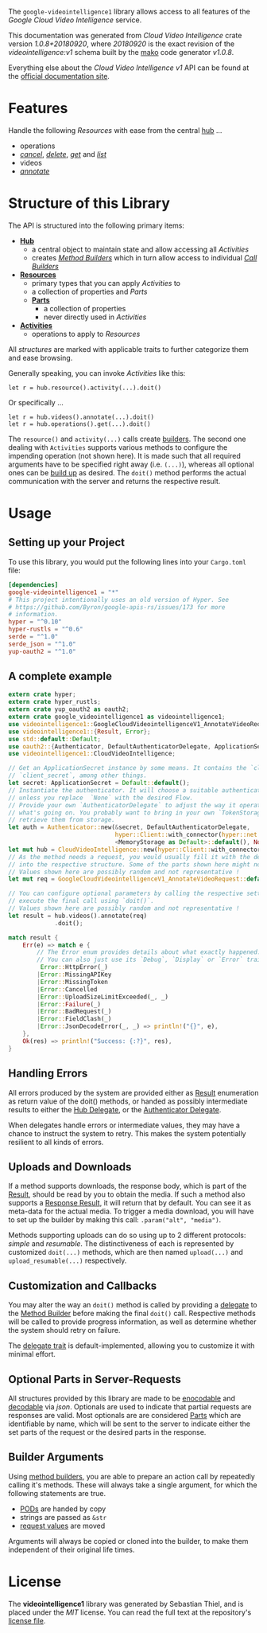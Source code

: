 <!---
DO NOT EDIT !
This file was generated automatically from 'src/mako/api/README.md.mako'
DO NOT EDIT !
-->
The `google-videointelligence1` library allows access to all features of the *Google Cloud Video Intelligence* service.

This documentation was generated from *Cloud Video Intelligence* crate version *1.0.8+20180920*, where *20180920* is the exact revision of the *videointelligence:v1* schema built by the [mako](http://www.makotemplates.org/) code generator *v1.0.8*.

Everything else about the *Cloud Video Intelligence* *v1* API can be found at the
[official documentation site](https://cloud.google.com/video-intelligence/docs/).
# Features

Handle the following *Resources* with ease from the central [hub](https://docs.rs/google-videointelligence1/1.0.8+20180920/google_videointelligence1/struct.CloudVideoIntelligence.html) ... 

* operations
 * [*cancel*](https://docs.rs/google-videointelligence1/1.0.8+20180920/google_videointelligence1/struct.OperationCancelCall.html), [*delete*](https://docs.rs/google-videointelligence1/1.0.8+20180920/google_videointelligence1/struct.OperationDeleteCall.html), [*get*](https://docs.rs/google-videointelligence1/1.0.8+20180920/google_videointelligence1/struct.OperationGetCall.html) and [*list*](https://docs.rs/google-videointelligence1/1.0.8+20180920/google_videointelligence1/struct.OperationListCall.html)
* videos
 * [*annotate*](https://docs.rs/google-videointelligence1/1.0.8+20180920/google_videointelligence1/struct.VideoAnnotateCall.html)




# Structure of this Library

The API is structured into the following primary items:

* **[Hub](https://docs.rs/google-videointelligence1/1.0.8+20180920/google_videointelligence1/struct.CloudVideoIntelligence.html)**
    * a central object to maintain state and allow accessing all *Activities*
    * creates [*Method Builders*](https://docs.rs/google-videointelligence1/1.0.8+20180920/google_videointelligence1/trait.MethodsBuilder.html) which in turn
      allow access to individual [*Call Builders*](https://docs.rs/google-videointelligence1/1.0.8+20180920/google_videointelligence1/trait.CallBuilder.html)
* **[Resources](https://docs.rs/google-videointelligence1/1.0.8+20180920/google_videointelligence1/trait.Resource.html)**
    * primary types that you can apply *Activities* to
    * a collection of properties and *Parts*
    * **[Parts](https://docs.rs/google-videointelligence1/1.0.8+20180920/google_videointelligence1/trait.Part.html)**
        * a collection of properties
        * never directly used in *Activities*
* **[Activities](https://docs.rs/google-videointelligence1/1.0.8+20180920/google_videointelligence1/trait.CallBuilder.html)**
    * operations to apply to *Resources*

All *structures* are marked with applicable traits to further categorize them and ease browsing.

Generally speaking, you can invoke *Activities* like this:

```Rust,ignore
let r = hub.resource().activity(...).doit()
```

Or specifically ...

```ignore
let r = hub.videos().annotate(...).doit()
let r = hub.operations().get(...).doit()
```

The `resource()` and `activity(...)` calls create [builders][builder-pattern]. The second one dealing with `Activities` 
supports various methods to configure the impending operation (not shown here). It is made such that all required arguments have to be 
specified right away (i.e. `(...)`), whereas all optional ones can be [build up][builder-pattern] as desired.
The `doit()` method performs the actual communication with the server and returns the respective result.

# Usage

## Setting up your Project

To use this library, you would put the following lines into your `Cargo.toml` file:

```toml
[dependencies]
google-videointelligence1 = "*"
# This project intentionally uses an old version of Hyper. See
# https://github.com/Byron/google-apis-rs/issues/173 for more
# information.
hyper = "^0.10"
hyper-rustls = "^0.6"
serde = "^1.0"
serde_json = "^1.0"
yup-oauth2 = "^1.0"
```

## A complete example

```Rust
extern crate hyper;
extern crate hyper_rustls;
extern crate yup_oauth2 as oauth2;
extern crate google_videointelligence1 as videointelligence1;
use videointelligence1::GoogleCloudVideointelligenceV1_AnnotateVideoRequest;
use videointelligence1::{Result, Error};
use std::default::Default;
use oauth2::{Authenticator, DefaultAuthenticatorDelegate, ApplicationSecret, MemoryStorage};
use videointelligence1::CloudVideoIntelligence;

// Get an ApplicationSecret instance by some means. It contains the `client_id` and 
// `client_secret`, among other things.
let secret: ApplicationSecret = Default::default();
// Instantiate the authenticator. It will choose a suitable authentication flow for you, 
// unless you replace  `None` with the desired Flow.
// Provide your own `AuthenticatorDelegate` to adjust the way it operates and get feedback about 
// what's going on. You probably want to bring in your own `TokenStorage` to persist tokens and
// retrieve them from storage.
let auth = Authenticator::new(&secret, DefaultAuthenticatorDelegate,
                              hyper::Client::with_connector(hyper::net::HttpsConnector::new(hyper_rustls::TlsClient::new())),
                              <MemoryStorage as Default>::default(), None);
let mut hub = CloudVideoIntelligence::new(hyper::Client::with_connector(hyper::net::HttpsConnector::new(hyper_rustls::TlsClient::new())), auth);
// As the method needs a request, you would usually fill it with the desired information
// into the respective structure. Some of the parts shown here might not be applicable !
// Values shown here are possibly random and not representative !
let mut req = GoogleCloudVideointelligenceV1_AnnotateVideoRequest::default();

// You can configure optional parameters by calling the respective setters at will, and
// execute the final call using `doit()`.
// Values shown here are possibly random and not representative !
let result = hub.videos().annotate(req)
             .doit();

match result {
    Err(e) => match e {
        // The Error enum provides details about what exactly happened.
        // You can also just use its `Debug`, `Display` or `Error` traits
         Error::HttpError(_)
        |Error::MissingAPIKey
        |Error::MissingToken
        |Error::Cancelled
        |Error::UploadSizeLimitExceeded(_, _)
        |Error::Failure(_)
        |Error::BadRequest(_)
        |Error::FieldClash(_)
        |Error::JsonDecodeError(_, _) => println!("{}", e),
    },
    Ok(res) => println!("Success: {:?}", res),
}

```
## Handling Errors

All errors produced by the system are provided either as [Result](https://docs.rs/google-videointelligence1/1.0.8+20180920/google_videointelligence1/enum.Result.html) enumeration as return value of 
the doit() methods, or handed as possibly intermediate results to either the 
[Hub Delegate](https://docs.rs/google-videointelligence1/1.0.8+20180920/google_videointelligence1/trait.Delegate.html), or the [Authenticator Delegate](https://docs.rs/yup-oauth2/*/yup_oauth2/trait.AuthenticatorDelegate.html).

When delegates handle errors or intermediate values, they may have a chance to instruct the system to retry. This 
makes the system potentially resilient to all kinds of errors.

## Uploads and Downloads
If a method supports downloads, the response body, which is part of the [Result](https://docs.rs/google-videointelligence1/1.0.8+20180920/google_videointelligence1/enum.Result.html), should be
read by you to obtain the media.
If such a method also supports a [Response Result](https://docs.rs/google-videointelligence1/1.0.8+20180920/google_videointelligence1/trait.ResponseResult.html), it will return that by default.
You can see it as meta-data for the actual media. To trigger a media download, you will have to set up the builder by making
this call: `.param("alt", "media")`.

Methods supporting uploads can do so using up to 2 different protocols: 
*simple* and *resumable*. The distinctiveness of each is represented by customized 
`doit(...)` methods, which are then named `upload(...)` and `upload_resumable(...)` respectively.

## Customization and Callbacks

You may alter the way an `doit()` method is called by providing a [delegate](https://docs.rs/google-videointelligence1/1.0.8+20180920/google_videointelligence1/trait.Delegate.html) to the 
[Method Builder](https://docs.rs/google-videointelligence1/1.0.8+20180920/google_videointelligence1/trait.CallBuilder.html) before making the final `doit()` call. 
Respective methods will be called to provide progress information, as well as determine whether the system should 
retry on failure.

The [delegate trait](https://docs.rs/google-videointelligence1/1.0.8+20180920/google_videointelligence1/trait.Delegate.html) is default-implemented, allowing you to customize it with minimal effort.

## Optional Parts in Server-Requests

All structures provided by this library are made to be [enocodable](https://docs.rs/google-videointelligence1/1.0.8+20180920/google_videointelligence1/trait.RequestValue.html) and 
[decodable](https://docs.rs/google-videointelligence1/1.0.8+20180920/google_videointelligence1/trait.ResponseResult.html) via *json*. Optionals are used to indicate that partial requests are responses 
are valid.
Most optionals are are considered [Parts](https://docs.rs/google-videointelligence1/1.0.8+20180920/google_videointelligence1/trait.Part.html) which are identifiable by name, which will be sent to 
the server to indicate either the set parts of the request or the desired parts in the response.

## Builder Arguments

Using [method builders](https://docs.rs/google-videointelligence1/1.0.8+20180920/google_videointelligence1/trait.CallBuilder.html), you are able to prepare an action call by repeatedly calling it's methods.
These will always take a single argument, for which the following statements are true.

* [PODs][wiki-pod] are handed by copy
* strings are passed as `&str`
* [request values](https://docs.rs/google-videointelligence1/1.0.8+20180920/google_videointelligence1/trait.RequestValue.html) are moved

Arguments will always be copied or cloned into the builder, to make them independent of their original life times.

[wiki-pod]: http://en.wikipedia.org/wiki/Plain_old_data_structure
[builder-pattern]: http://en.wikipedia.org/wiki/Builder_pattern
[google-go-api]: https://github.com/google/google-api-go-client

# License
The **videointelligence1** library was generated by Sebastian Thiel, and is placed 
under the *MIT* license.
You can read the full text at the repository's [license file][repo-license].

[repo-license]: https://github.com/Byron/google-apis-rsblob/master/LICENSE.md
